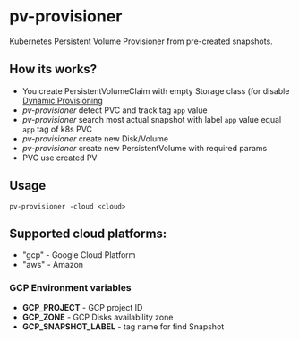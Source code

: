 # pv-provisioner

Kubernetes Persistent Volume Provisioner from pre-created snapshots.

## How its works?

* You create PersistentVolumeClaim with empty Storage class (for disable [Dynamic Provisioning](https://kubernetes.io/docs/concepts/storage/dynamic-provisioning/#enabling-dynamic-provisioning)
* _pv-provisioner_ detect PVC and track tag `app` value
* _pv-provisioner_ search most actual snapshot with label `app` value equal `app` tag of k8s PVC
* _pv-provisioner_ create new Disk/Volume
* _pv-provisioner_ create new PersistentVolume with required params
* PVC use created PV

## Usage

    pv-provisioner -cloud <cloud>

## Supported cloud platforms:

* "gcp" - Google Cloud Platform
* "aws" - Amazon

### GCP Environment variables

* **GCP_PROJECT** - GCP project ID
* **GCP_ZONE** - GCP Disks availability zone
* **GCP_SNAPSHOT_LABEL** - tag name for find Snapshot